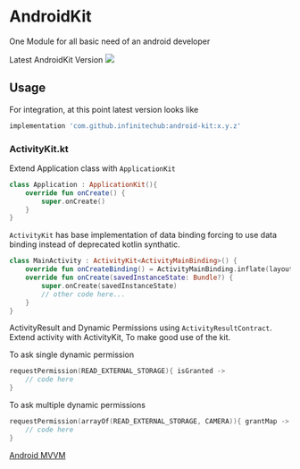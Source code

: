 # AndroidKit
One Module for all basic need of an android developer

Latest AndroidKit Version [![](https://jitpack.io/v/infinitechub/android-kit.svg)](https://jitpack.io/#infinitechub/android-kit)

## Usage

For integration, at this point latest version looks like

```groovy
implementation 'com.github.infinitechub:android-kit:x.y.z'
```

### ActivityKit.kt

Extend Application class with `ApplicationKit`
```kotlin
class Application : ApplicationKit(){
    override fun onCreate() {
        super.onCreate()
    }
}
```

`ActivityKit` has base implementation of data binding forcing to use data binding instead of deprecated kotlin synthatic. 

```kotlin
class MainActivity : ActivityKit<ActivityMainBinding>() {
    override fun onCreateBinding() = ActivityMainBinding.inflate(layoutInflater)
    override fun onCreate(savedInstanceState: Bundle?) {
        super.onCreate(savedInstanceState)
        // other code here...
    }
}
```

ActivityResult and Dynamic Permissions using `ActivityResultContract`. 
Extend activity with ActivityKit, To make good use of the kit. 

To ask single dynamic permission
```kotlin
requestPermission(READ_EXTERNAL_STORAGE){ isGranted ->  
    // code here
} 
```

To ask multiple dynamic permissions
```kotlin
requestPermission(arrayOf(READ_EXTERNAL_STORAGE, CAMERA)){ grantMap ->
    // code here
} 
```

[Android MVVM](https://github.com/MustahsanJunaid/AndroidMVVM)
